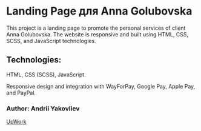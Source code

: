 # Landing Page для Anna Golubovska

This project is a landing page to promote the personal services of client Anna Golubovska. The website is responsive and built using HTML, CSS, SCSS, and JavaScript technologies.

## Technologies:

HTML, CSS (SCSS), JavaScript.

Responsive design and integration with WayForPay, Google Pay, Apple Pay, and PayPal.

### Author: Andrii Yakovliev
[UpWork](https://www.upwork.com/freelancers/~01a75a9a5d09ef15a6)
